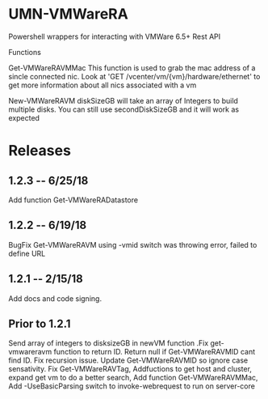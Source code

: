 # UMN-VMWareRA
Powershell wrappers for interacting with VMWare 6.5+ Rest API

Functions

Get-VMWareRAVMMac
This function is used to grab the mac address of a sincle connected nic.  Look at 'GET /vcenter/vm/{vm}/hardware/ethernet' to get more information about all nics associated with a vm

New-VMWareRAVM
diskSizeGB will take an array of Integers to build multiple disks.  You can still use secondDiskSizeGB and it will work as expected


# Releases
## 1.2.3 -- 6/25/18
Add function Get-VMWareRADatastore

## 1.2.2 -- 6/19/18
BugFix Get-VMWareRAVM using -vmid switch was throwing error, failed to define URL

## 1.2.1 -- 2/15/18
Add docs and code signing.

## Prior to 1.2.1
Send array of integers to disksizeGB in newVM function  .Fix get-vmwareravm function to return ID.  Return null if Get-VMWareRAVMID cant find ID.  Fix recursion issue.  Update Get-VMWareRAVMID so ignore case sensativity.  Fix Get-VMWareRAVTag, Addfuctions to get host and cluster, expand get vm to do a better search, Add function Get-VMWareRAVMMac, Add -UseBasicParsing switch to invoke-webrequest to run on server-core